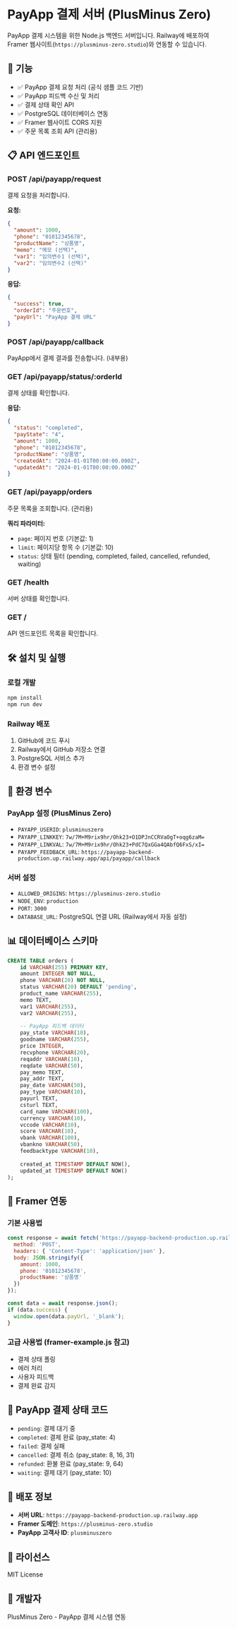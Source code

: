 # PayApp 결제 서버 (PlusMinus Zero)

PayApp 결제 시스템을 위한 Node.js 백엔드 서버입니다. Railway에 배포하여 Framer 웹사이트(`https://plusminus-zero.studio`)와 연동할 수 있습니다.

## 🚀 기능

- ✅ PayApp 결제 요청 처리 (공식 샘플 코드 기반)
- ✅ PayApp 피드백 수신 및 처리
- ✅ 결제 상태 확인 API
- ✅ PostgreSQL 데이터베이스 연동
- ✅ Framer 웹사이트 CORS 지원
- ✅ 주문 목록 조회 API (관리용)

## 📋 API 엔드포인트

### POST /api/payapp/request
결제 요청을 처리합니다.

**요청:**
```json
{
  "amount": 1000,
  "phone": "01012345678",
  "productName": "상품명",
  "memo": "메모 (선택)",
  "var1": "임의변수1 (선택)",
  "var2": "임의변수2 (선택)"
}
```

**응답:**
```json
{
  "success": true,
  "orderId": "주문번호",
  "payUrl": "PayApp 결제 URL"
}
```

### POST /api/payapp/callback
PayApp에서 결제 결과를 전송합니다. (내부용)

### GET /api/payapp/status/:orderId
결제 상태를 확인합니다.

**응답:**
```json
{
  "status": "completed",
  "payState": "4",
  "amount": 1000,
  "phone": "01012345678",
  "productName": "상품명",
  "createdAt": "2024-01-01T00:00:00.000Z",
  "updatedAt": "2024-01-01T00:00:00.000Z"
}
```

### GET /api/payapp/orders
주문 목록을 조회합니다. (관리용)

**쿼리 파라미터:**
- `page`: 페이지 번호 (기본값: 1)
- `limit`: 페이지당 항목 수 (기본값: 10)
- `status`: 상태 필터 (pending, completed, failed, cancelled, refunded, waiting)

### GET /health
서버 상태를 확인합니다.

### GET /
API 엔드포인트 목록을 확인합니다.

## 🛠️ 설치 및 실행

### 로컬 개발
```bash
npm install
npm run dev
```

### Railway 배포
1. GitHub에 코드 푸시
2. Railway에서 GitHub 저장소 연결
3. PostgreSQL 서비스 추가
4. 환경 변수 설정

## 🔧 환경 변수

### PayApp 설정 (PlusMinus Zero)
- `PAYAPP_USERID`: `plusminuszero`
- `PAYAPP_LINKKEY`: `7w/7M+M9rix9hr/Ohk23+O1DPJnCCRVaOgT+oqg6zaM=`
- `PAYAPP_LINKVAL`: `7w/7M+M9rix9hr/Ohk23+PdC7QxGGa4QAbfQ6FxS/xI=`
- `PAYAPP_FEEDBACK_URL`: `https://payapp-backend-production.up.railway.app/api/payapp/callback`

### 서버 설정
- `ALLOWED_ORIGINS`: `https://plusminus-zero.studio`
- `NODE_ENV`: `production`
- `PORT`: `3000`
- `DATABASE_URL`: PostgreSQL 연결 URL (Railway에서 자동 설정)

## 📊 데이터베이스 스키마

```sql
CREATE TABLE orders (
    id VARCHAR(255) PRIMARY KEY,
    amount INTEGER NOT NULL,
    phone VARCHAR(20) NOT NULL,
    status VARCHAR(20) DEFAULT 'pending',
    product_name VARCHAR(255),
    memo TEXT,
    var1 VARCHAR(255),
    var2 VARCHAR(255),
    
    -- PayApp 피드백 데이터
    pay_state VARCHAR(10),
    goodname VARCHAR(255),
    price INTEGER,
    recvphone VARCHAR(20),
    reqaddr VARCHAR(10),
    reqdate VARCHAR(50),
    pay_memo TEXT,
    pay_addr TEXT,
    pay_date VARCHAR(50),
    pay_type VARCHAR(10),
    payurl TEXT,
    csturl TEXT,
    card_name VARCHAR(100),
    currency VARCHAR(10),
    vccode VARCHAR(10),
    score VARCHAR(10),
    vbank VARCHAR(100),
    vbankno VARCHAR(50),
    feedbacktype VARCHAR(10),
    
    created_at TIMESTAMP DEFAULT NOW(),
    updated_at TIMESTAMP DEFAULT NOW()
);
```

## 🔗 Framer 연동

### 기본 사용법
```javascript
const response = await fetch('https://payapp-backend-production.up.railway.app/api/payapp/request', {
  method: 'POST',
  headers: { 'Content-Type': 'application/json' },
  body: JSON.stringify({
    amount: 1000,
    phone: '01012345678',
    productName: '상품명'
  })
});

const data = await response.json();
if (data.success) {
  window.open(data.payUrl, '_blank');
}
```

### 고급 사용법 (framer-example.js 참고)
- 결제 상태 폴링
- 에러 처리
- 사용자 피드백
- 결제 완료 감지

## 🎯 PayApp 결제 상태 코드

- `pending`: 결제 대기 중
- `completed`: 결제 완료 (pay_state: 4)
- `failed`: 결제 실패
- `cancelled`: 결제 취소 (pay_state: 8, 16, 31)
- `refunded`: 환불 완료 (pay_state: 9, 64)
- `waiting`: 결제 대기 (pay_state: 10)

## 🚀 배포 정보

- **서버 URL**: `https://payapp-backend-production.up.railway.app`
- **Framer 도메인**: `https://plusminus-zero.studio`
- **PayApp 고객사 ID**: `plusminuszero`

## 📝 라이선스

MIT License

## 👥 개발자

PlusMinus Zero - PayApp 결제 시스템 연동
